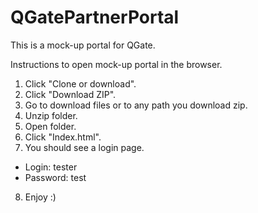 # QGatePartnerPortal
This is a mock-up portal for QGate.

Instructions to open mock-up portal in the browser.
1. Click "Clone or download".
2. Click "Download ZIP".
3. Go to download files or to any path you download zip.
4. Unzip folder.
5. Open folder.
6. Click "Index.html".
7. You should see a login page.
  - Login: tester
  - Password: test
8. Enjoy :)
